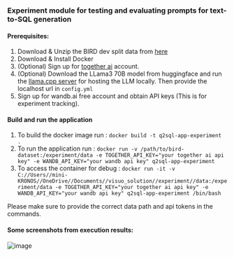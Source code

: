 ### Experiment module for testing and evaluating prompts for text-to-SQL generation

#### Prerequisites:
1. Download & Unzip the BIRD dev split data from [here](https://bird-bench.oss-cn-beijing.aliyuncs.com/dev.zip)
2. Download & Install Docker
3. (Optional) Sign up for [together ai](https://www.together.ai/) account.
4. (Optional) Download the LLama3 70B model from huggingface and run the [llama.cpp server](https://github.com/allenporter/llama-cpp-server) for hosting the LLM locally. Then provide the localhost url in `config.yml`
5. Sign up for wandb.ai free account and obtain API keys (This is for experiment tracking).


#### Build and run the application
1. To build the docker image run : ``docker build -t q2sql-app-experiment .``
2. To run the application run : `docker run -v /path/to/bird-dataset:/experiment/data -e TOGETHER_API_KEY="your together ai api key" -e WANDB_API_KEY="your wandb api key" q2sql-app-experiment`
3. To access the container for debug : 
``docker run -it -v C://Users//mini-KRONOS//OneDrive//Documents//visuo_solution//experiment//data:/experiment/data -e TOGETHER_API_KEY="your together ai api key" -e WANDB_API_KEY="your wandb api key" q2sql-app-experiment /bin/bash``

Please make sure to provide the correct data path and api tokens in the commands.


#### Some screenshots from execution results:

![image](https://github.com/user-attachments/assets/4a9b7f3b-7b81-4d3a-9f3d-8fab952d3034)
